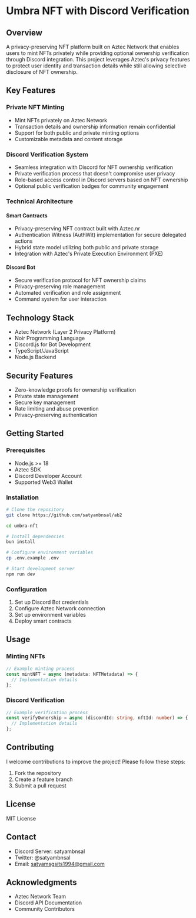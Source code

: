 # Umbra NFT with Discord Verification

## Overview
A privacy-preserving NFT platform built on Aztec Network that enables users to mint NFTs privately while providing optional ownership verification through Discord integration. This project leverages Aztec's privacy features to protect user identity and transaction details while still allowing selective disclosure of NFT ownership.

## Key Features

### Private NFT Minting
- Mint NFTs privately on Aztec Network
- Transaction details and ownership information remain confidential
- Support for both public and private minting options
- Customizable metadata and content storage

### Discord Verification System
- Seamless integration with Discord for NFT ownership verification
- Private verification process that doesn't compromise user privacy
- Role-based access control in Discord servers based on NFT ownership
- Optional public verification badges for community engagement

### Technical Architecture

#### Smart Contracts
- Privacy-preserving NFT contract built with Aztec.nr
- Authentication Witness (AuthWit) implementation for secure delegated actions
- Hybrid state model utilizing both public and private storage
- Integration with Aztec's Private Execution Environment (PXE)

#### Discord Bot
- Secure verification protocol for NFT ownership claims
- Privacy-preserving role management
- Automated verification and role assignment
- Command system for user interaction

## Technology Stack
- Aztec Network (Layer 2 Privacy Platform)
- Noir Programming Language
- Discord.js for Bot Development
- TypeScript/JavaScript
- Node.js Backend

## Security Features
- Zero-knowledge proofs for ownership verification
- Private state management
- Secure key management
- Rate limiting and abuse prevention
- Privacy-preserving authentication

## Getting Started

### Prerequisites
- Node.js >= 18
- Aztec SDK
- Discord Developer Account
- Supported Web3 Wallet

### Installation
```bash
# Clone the repository
git clone https://github.com/satyambnsal/ab2

cd umbra-nft

# Install dependencies
bun install

# Configure environment variables
cp .env.example .env

# Start development server
npm run dev
```

### Configuration
1. Set up Discord Bot credentials
2. Configure Aztec Network connection
3. Set up environment variables
4. Deploy smart contracts

## Usage

### Minting NFTs
```typescript
// Example minting process
const mintNFT = async (metadata: NFTMetadata) => {
  // Implementation details
};
```

### Discord Verification
```typescript
// Example verification process
const verifyOwnership = async (discordId: string, nftId: number) => {
  // Implementation details
};
```

## Contributing
I welcome contributions to improve the project! Please follow these steps:
1. Fork the repository
2. Create a feature branch
3. Submit a pull request

## License
MIT License

## Contact
- Discord Server: satyambnsal
- Twitter: @satyambnsal
- Email: satyamsgsits1994@gmail.com

## Acknowledgments
- Aztec Network Team
- Discord API Documentation
- Community Contributors